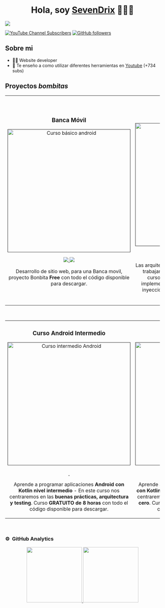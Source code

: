 <div align="center">
<h1 align="center">Hola, soy <a href="https://aristi.dev">SevenDrix</a> 👋👨‍🚀</h1>
</div>
<img src="https://i.imgur.com/NHJVGVU.png">

[![YouTube Channel Subscribers](https://img.shields.io/youtube/channel/subscribers/UCa2w41jfl9yJ8-zU4JqRKYQ)](https://youtube.com/@SevenDrix?sub_confirmation=1)
[![GitHub followers](https://img.shields.io/github/followers/Rodri07)](https://github.com/Rodri07)

## Sobre mi

- 🧑‍🏫 Website developer
- 🎥 Te enseño a como utilizar diferentes herramientas en [Youtube](https://youtube.com/@SevenDrix?sub_confirmation=1) (+734 subs)

## Proyectos *bombitas*
<table>
<tr>
<td width="50%">
<h3 align="center">Banca Móvil</h3>
<div align="center">
<a href="" target="_blank"><img src="https://i.imgur.com/KBoEmGw.png" width="400" alt="Curso básico android"></a>
<p>
<a href="https://github.com/Rodri07/Banca-Digital" target="_blank">
<img src="https://img.shields.io/badge/Repositorio-R?style=for-the-badge&logo=github&logoColor=white&color=red">
</a>
<a href="https://banca-digital.vercel.app/">
<img src="https://img.shields.io/badge/Demo%20Web%20Site-s?style=for-the-badge&logo=google&logoColor=white&color=blue">
</a>
</p>
<p>Desarrollo de sitio web, para una Banca movil, proyecto Bonbita <strong>Free</strong> con todo el código disponible para descargar.</p>
</div>
                                                                                      
</td>

<td width="50%">
               <br>
<h3 align="center">Arquitectura MVVM</h3>
<div align="center">                                       
<a href="" target="_blank"><img src="" width="400" alt="Curso arquitectura MVVM"></a>
<br>
<p>
<a href="" target="_blank">
<img src="">
</a>
<a href="" target="_blank">
<img src="">
</a>
</p>
</p>Las arquitecturas son <strong>IMPRESCINDIBLES</strong> para poder trabajar como desarrollador/a Android. En este curso, divido por ramas irás aprendiendo a implementar una arquitectura real y robusta con inyección de dependencias, clean architecture, testing y mucho más.</p>
</div>                                                             
</table>                                                                                 
</div>
<br>

<table>
<tr>
<td width="50%">
<h3 align="center">Curso Android Intermedio</h3>
<div align="center">
<a href="" target="_blank"><img src="" width="400" alt="Curso intermedio Android"></a>
<p>
<a href="" target="_blank">
<img src="">
</a>
<a href="" target="_blank">
<img src="">
</a>
</p>
<p>Aprende a programar aplicaciones <strong>Android con Kotlin nivel intermedio</strong> - En este curso nos centraremos en las <strong>buenas prácticas, arquitectura y testing</strong>. Curso <strong>GRATUITO de 8 horas</strong> con todo el código disponible para descargar.</p>
</div>
                                                                                      
</td>       

<td width="50%">
<h3 align="center">Curso Kotlin Multiplatform</h3>
<div align="center">
<a href="" target="_blank"><img src="" width="400" alt="Curso Kotlin Multiplatform"></a>
<p>
<a href="" target="_blank">
<img src="">
</a>
<a href="" target="_blank">
<img src="">
</a>
</p>
<p>Aprende a programar aplicaciones <strong>multiplataform con Kotlin y Jetpack Compose</strong> - En este curso nos centraremos en dominar Kotlin Multiplatform <strong>desde cero</strong>. Curso <strong>GRATUITO</strong> (en desarrollo) con todo el código disponible para descargar.</p>
</div>
                                                                                      
</td>  
</table>                                                                                 
</div>
<br>

### ⚙️ &nbsp;GitHub Analytics

<p align="center">
<a href="https://github.com/Rodri07">
  <img height="180em" src="https://github-readme-stats-eight-theta.vercel.app/api?username=Rodri07&show_icons=true&theme=algolia&include_all_commits=true&count_private=true"/>
    <img height="180em" src="https://github-readme-stats-eight-theta.vercel.app/api/top-langs/?username=Rodri07&layout=compact&langs_count=8&theme=algolia"/>
</a>
</p>



<!--
**Rodri07/Rodri07** is a ✨ _special_ ✨ repository because its `README.md` (this file) appears on your GitHub profile.

Here are some ideas to get you started:

- 🔭 I’m currently working on ...
- 🌱 I’m currently learning ...
- 👯 I’m looking to collaborate on ...
- 🤔 I’m looking for help with ...
- 💬 Ask me about ...
- 📫 How to reach me: ...
- 😄 Pronouns: ...
- ⚡ Fun fact: ...
-->
